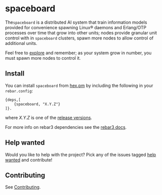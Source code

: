 # spaceboard

The`spaceboard` is a distributed AI system that train information models provided for convenience spawning Linux® daemons and Erlang/OTP processes over time that grow into other units; nodes provide granular unit control with in `spaceboard` clusters, spawn more nodes to allow control of additional units.

Feel free to [explore](https://github.com/spacebeam) and remember; as your system grow in number, you must spawn more nodes to control it.

## Install

You can install `spaceboard` from [hex.pm](https://hex.pm/packages/spaceboard) by including the following in your `rebar.config`:

```
{deps,[
	{spaceboard, "X.Y.Z"}
]}.
```
where _X.Y.Z_ is one of the [release versions](https://github.com/spacebeam/spaceboard/releases).

For more info on rebar3 dependencies see the [rebar3 docs](http://www.rebar3.org/docs/dependencies).

## Help wanted

Would you like to help with the project? Pick any of the issues tagged [help wanted](https://github.com/spacebeam/spaceboard/labels/help%20wanted) and contribute!

## Contributing

See  [Contributing](CONTRIBUTING.md).
